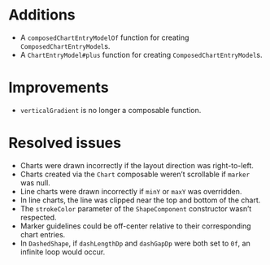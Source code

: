 # Additions

- A `composedChartEntryModelOf` function for creating `ComposedChartEntryModel`s.
- A `ChartEntryModel#plus` function for creating `ComposedChartEntryModel`s.

# Improvements

- `verticalGradient` is no longer a composable function.

# Resolved issues

- Charts were drawn incorrectly if the layout direction was right-to-left.
- Charts created via the `Chart` composable werenʼt scrollable if `marker` was null.
- Line charts were drawn incorrectly if `minY` or `maxY` was overridden.
- In line charts, the line was clipped near the top and bottom of the chart.
- The `strokeColor` parameter of the `ShapeComponent` constructor wasnʼt respected.
- Marker guidelines could be off-center relative to their corresponding chart entries.
- In `DashedShape`, if `dashLengthDp` and `dashGapDp` were both set to `0f`, an infinite loop would occur.

